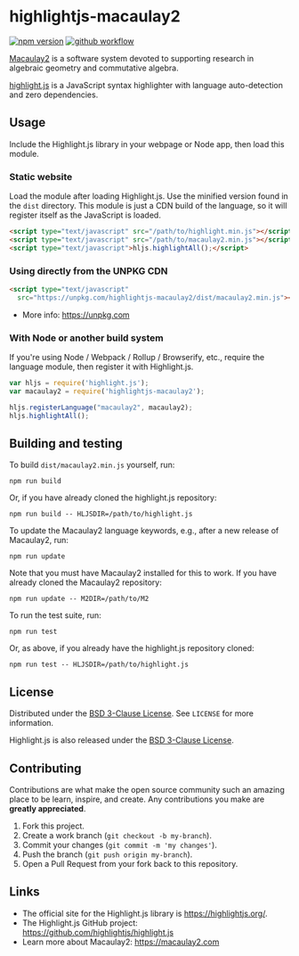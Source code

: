 # highlightjs-macaulay2

[![npm version](https://badge.fury.io/js/highlightjs-macaulay2.svg)](
https://badge.fury.io/js/highlightjs-macaulay2)
[![github workflow](
https://github.com/d-torrance/highlightjs-macaulay2/actions/workflows/build.yml/badge.svg)](https://github.com/d-torrance/highlightjs-macaulay2/actions/workflows/build.yml)

[Macaulay2](https://macaulay2.com) is a
software system devoted to supporting research in algebraic geometry
and commutative algebra.

[highlight.js](https://highlightjs.org/) is a JavaScript syntax
highlighter with language auto-detection and zero dependencies.

## Usage

Include the Highlight.js library in your webpage or Node app, then load this module.

### Static website

Load the module after loading Highlight.js.  Use the minified version found in the `dist` directory.  This module is just a CDN build of the language, so it will register itself as the JavaScript is loaded.

```html
<script type="text/javascript" src="/path/to/highlight.min.js"></script>
<script type="text/javascript" src="/path/to/macaulay2.min.js"></script>
<script type="text/javascript">hljs.highlightAll();</script>
```

### Using directly from the UNPKG CDN

```html
<script type="text/javascript"
  src="https://unpkg.com/highlightjs-macaulay2/dist/macaulay2.min.js"></script>
```

- More info: <https://unpkg.com>

### With Node or another build system

If you're using Node / Webpack / Rollup / Browserify, etc., require the language module, then register it with Highlight.js.

```javascript
var hljs = require('highlight.js');
var macaulay2 = require('highlightjs-macaulay2');

hljs.registerLanguage("macaulay2", macaulay2);
hljs.highlightAll();
```

## Building and testing

To build `dist/macaulay2.min.js` yourself, run:

```
npm run build
```

Or, if you have already cloned the highlight.js repository:

```
npm run build -- HLJSDIR=/path/to/highlight.js
```

To update the Macaulay2 language keywords, e.g., after a new release of
Macaulay2, run:

```
npm run update
```

Note that you must have Macaulay2 installed for this to work.  If you have
already cloned the Macaulay2 repository:

```
npm run update -- M2DIR=/path/to/M2
```

To run the test suite, run:

```
npm run test
```

Or, as above, if you already have the highlight.js repository cloned:

```
npm run test -- HLJSDIR=/path/to/highlight.js
```


## License

Distributed under the [BSD 3-Clause License](./LICENSE). See `LICENSE` for more information.

Highlight.js is also released under the [BSD 3-Clause License](https://github.com/highlightjs/highlight.js/blob/master/LICENSE).

## Contributing

Contributions are what make the open source community such an amazing place to be learn, inspire, and create. Any contributions you make are **greatly appreciated**.

1. Fork this project.
2. Create a work branch (`git checkout -b my-branch`).
3. Commit your changes (`git commit -m 'my changes'`).
4. Push the branch (`git push origin my-branch`).
5. Open a Pull Request from your fork back to this repository.

## Links

- The official site for the Highlight.js library is <https://highlightjs.org/>.
- The Highlight.js GitHub project: <https://github.com/highlightjs/highlight.js>
- Learn more about Macaulay2: <https://macaulay2.com>
